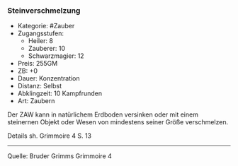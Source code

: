 ### Steinverschmelzung

- Kategorie: #Zauber
- Zugangsstufen:
  - Heiler: 8
  - Zauberer: 10
  - Schwarzmagier: 12
- Preis: 255GM
- ZB: +0
- Dauer: Konzentration
- Distanz: Selbst
- Abklingzeit: 10 Kampfrunden
- Art: Zaubern

Der ZAW kann in natürlichem Erdboden versinken oder mit einem steinernen Objekt oder Wesen von mindestens seiner Größe verschmelzen.

Details sh. Grimmoire 4 S. 13

---

Quelle: Bruder Grimms Grimmoire 4
